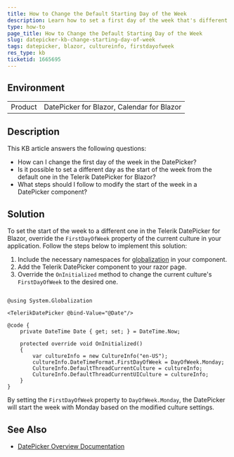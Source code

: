 ```yaml
---
title: How to Change the Default Starting Day of the Week
description: Learn how to set a first day of the week that's different from the default one in the Telerik Blazor DatePicker component by modifying the current culture settings.
type: how-to
page_title: How to Change the Default Starting Day of the Week 
slug: datepicker-kb-change-starting-day-of-week
tags: datepicker, blazor, cultureinfo, firstdayofweek
res_type: kb
ticketid: 1665695
---
```


## Environment
<table>
	<tbody>
		<tr>
			<td>Product</td>
			<td>DatePicker for Blazor, Calendar for Blazor</td>
		</tr>
	</tbody>
</table>

## Description

This KB article answers the following questions:
* How can I change the first day of the week in the DatePicker?
* Is it possible to set a different day as the start of the week from the default one in the Telerik DatePicker for Blazor?
* What steps should I follow to modify the start of the week in a DatePicker component?

## Solution

To set the start of the week to a different one in the Telerik DatePicker for Blazor, override the `FirstDayOfWeek` property of the current culture in your application. Follow the steps below to implement this solution:

1. Include the necessary namespaces for [globalization](slug://globalization-formats) in your component.
2. Add the Telerik DatePicker component to your razor page.
3. Override the `OnInitialized` method to change the current culture's `FirstDayOfWeek` to the desired one.

````RAZOR

@using System.Globalization

<TelerikDatePicker @bind-Value="@Date"/>

@code {
    private DateTime Date { get; set; } = DateTime.Now;

    protected override void OnInitialized()
    {
        var cultureInfo = new CultureInfo("en-US");
        cultureInfo.DateTimeFormat.FirstDayOfWeek = DayOfWeek.Monday;
        CultureInfo.DefaultThreadCurrentCulture = cultureInfo;
        CultureInfo.DefaultThreadCurrentUICulture = cultureInfo;
    }
}
````

By setting the `FirstDayOfWeek` property to `DayOfWeek.Monday`, the DatePicker will start the week with Monday based on the modified culture settings.

## See Also

- [DatePicker Overview Documentation](slug://components/datepicker/overview)
